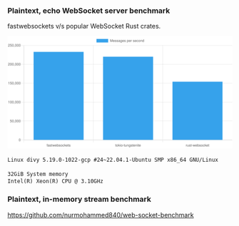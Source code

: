 ### Plaintext, echo WebSocket server benchmark

fastwebsockets v/s popular WebSocket Rust crates.

![](./chart.svg)

```
Linux divy 5.19.0-1022-gcp #24~22.04.1-Ubuntu SMP x86_64 GNU/Linux

32GiB System memory
Intel(R) Xeon(R) CPU @ 3.10GHz
```

### Plaintext, in-memory stream benchmark

https://github.com/nurmohammed840/web-socket-benchmark
